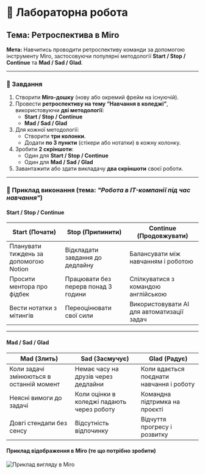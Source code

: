 # 🧩 Лабораторна робота
## Тема: Ретроспектива в Miro

**Мета:** Навчитись проводити ретроспективу команди за допомогою інструменту Miro, застосовуючи популярні методології **Start / Stop / Continue** та **Mad / Sad / Glad**.

---

### 🎯 Завдання

1. Створити **Miro-дошку** (нову або окремий фрейм на існуючій).
2. Провести **ретроспективу на тему “Навчання в коледжі”**, використовуючи **дві методології**:
   - **Start / Stop / Continue**
   - **Mad / Sad / Glad**
3. Для кожної методології:
   - Створити **три колонки**.
   - Додати **по 3 пункти** (стікери або нотатки) в кожну колонку.
4. Зробити **2 скріншоти**:
   - Один для **Start / Stop / Continue**
   - Один для **Mad / Sad / Glad**
5. Завантажити або здати викладачу **два скріншоти** своєї роботи.

---

### 🧠 Приклад виконання (тема: *"Робота в IT-компанії під час навчання"*)
#### **Start / Stop / Continue**

| Start (Почати) | Stop (Припинити) | Continue (Продовжувати) |
|----------------|------------------|--------------------------|
| Планувати тиждень за допомогою Notion | Відкладати завдання до дедлайну | Балансувати між навчанням і роботою |
| Просити ментора про фідбек | Працювати без перерв понад 3 години | Спілкуватися з командою англійською |
| Вести нотатки з мітингів | Переоцінювати свої сили | Використовувати AI для автоматизації задач |

---

#### **Mad / Sad / Glad**

| Mad (Злить) | Sad (Засмучує) | Glad (Радує) |
|--------------|----------------|---------------|
| Коли задачі змінюються в останній момент | Немає часу на друзів через дедлайни | Коли вдається поєднати навчання і роботу |
| Неясні вимоги до задачі | Коли оцінки в коледжі падають через роботу | Командна підтримка на проєкті |
| Довгі стендапи без сенсу | Відсутність відпочинку | Відчуття прогресу і розвитку |

#### **Приклад відображення в Miro (те що потрібно зробити)**
![Приклад вигляду в Miro](https://images.ctfassets.net/zqoz8juqulxl/6OMjtcb8AkNS1x1Da17URr/8f75eab8767f6656797081a2dafdfbf8/Start-Stop-Continue-Retrospective-template.png)